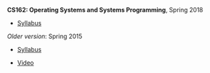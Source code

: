 **CS162: Operating Systems and Systems Programming**, Spring 2018

- [Syllabus][0]


_Older version_: Spring 2015

- [Syllabus][1]

- [Video][2]


[0]: https://cs162.eecs.berkeley.edu/
[1]: https://manhtai.github.io/cs162-sp15/
[2]: https://archive.org/details/ucberkeley-webcast-PL-XXv-cvA_iBDyz-ba4yDskqMDY6A1w_c
